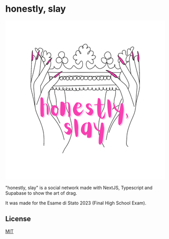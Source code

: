 # honestly, slay

![Logo](https://github.com/DarkCh4osss/honestly-slay/blob/main/public/img/logo.png?raw=true)

"honestly, slay" is a social network made with NextJS, Typescript and Supabase to show the art of drag.

It was made for the Esame di Stato 2023 (Final High School Exam).

## License

[MIT](https://choosealicense.com/licenses/mit/)

